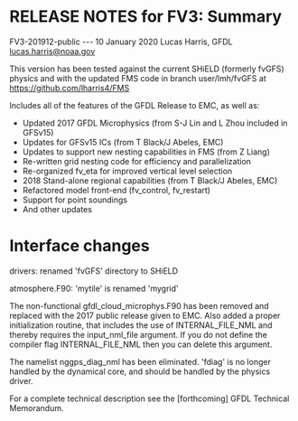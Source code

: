 # RELEASE NOTES for FV3: Summary

FV3-201912-public --- 10 January 2020
Lucas Harris, GFDL <lucas.harris@noaa.gov>

This version has been tested against the current SHiELD (formerly fvGFS) physics
and with the updated FMS code in branch user/lmh/fvGFS at https://github.com/lharris4/FMS

Includes all of the features of the GFDL Release to EMC, as well as:

- Updated 2017 GFDL Microphysics (from S-J Lin and L Zhou included in GFSv15)
- Updates for GFSv15 ICs (from T Black/J Abeles, EMC)
- Updates to support new nesting capabilities in FMS (from Z Liang)
- Re-written grid nesting code for efficiency and parallelization
- Re-organized fv_eta for improved vertical level selection
- 2018 Stand-alone regional capabilities (from T Black/J Abeles, EMC)
- Refactored model front-end (fv_control, fv_restart)
- Support for point soundings
- And other updates

# Interface changes

drivers: renamed 'fvGFS' directory to SHiELD

atmosphere.F90: 'mytile' is renamed 'mygrid'

The non-functional gfdl_cloud_microphys.F90 has been removed and replaced with the 2017 public release given to EMC. Also added a proper initialization routine, that includes the use of INTERNAL_FILE_NML and thereby requires the input_nml_file argument. If you do not define the compiler flag INTERNAL_FILE_NML then you can delete this argument. 

The namelist nggps_diag_nml has been eliminated. 'fdiag' is no longer handled by the dynamical core, and should be handled by the physics driver. 

For a complete technical description see the [forthcoming] GFDL Technical Memorandum.
